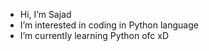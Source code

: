 - Hi, I’m Sajad
- I’m interested in coding in Python language
- I’m currently learning Python ofc xD

<!---

--->
